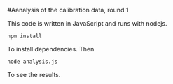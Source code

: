 #Aanalysis of the calibration data, round 1

This code is written in JavaScript and runs with nodejs.

    npm install

To install dependencies. Then

    node analysis.js

To see the results.
